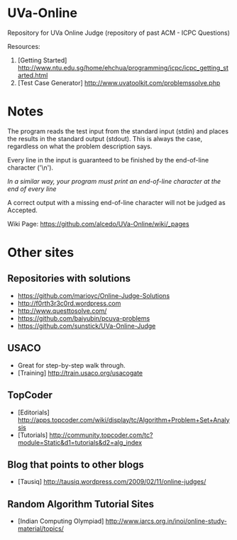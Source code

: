 UVa-Online
==========

Repository for UVa Online Judge (repository of past ACM - ICPC Questions)


Resources:

1. [Getting Started] http://www.ntu.edu.sg/home/ehchua/programming/icpc/icpc_getting_started.html
2. [Test Case Generator] http://www.uvatoolkit.com/problemssolve.php


Notes
==========
The program reads the test input from the standard input (stdin) and places the results in the standard output (stdout).
This is always the case, regardless on what the problem description says.

Every line in the input is guaranteed to be finished by the end-of-line character ('\n').

*In a similar way, your program must print an end-of-line character at the end of every line*

A correct output with a missing end-of-line character will not be judged as Accepted.

Wiki Page: https://github.com/alcedo/UVa-Online/wiki/_pages


Other sites
==========

Repositories with solutions
-------------------------------
+ https://github.com/marioyc/Online-Judge-Solutions
+ http://f0rth3r3c0rd.wordpress.com
+ http://www.questtosolve.com/
+ https://github.com/baiyubin/pcuva-problems
+ https://github.com/sunstick/UVa-Online-Judge


USACO 
------
+ Great for step-by-step walk through. 
+ [Training] http://train.usaco.org/usacogate

 
TopCoder
--------
+ [Editorials] http://apps.topcoder.com/wiki/display/tc/Algorithm+Problem+Set+Analysis 
+ [Tutorials] http://community.topcoder.com/tc?module=Static&d1=tutorials&d2=alg_index


Blog that points to other blogs
-------------------------------
+ [Tausiq] http://tausiq.wordpress.com/2009/02/11/online-judges/


Random Algorithm Tutorial Sites
-------------------------------
+ [Indian Computing Olympiad] http://www.iarcs.org.in/inoi/online-study-material/topics/

 

 
 
 
 
